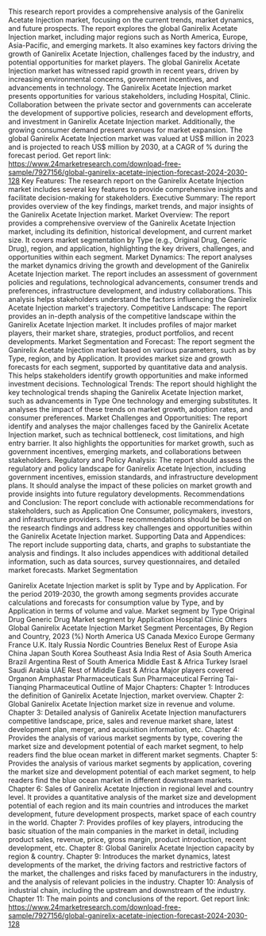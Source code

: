 This research report provides a comprehensive analysis of the Ganirelix Acetate Injection market, focusing on the current trends, market dynamics, and future prospects. The report explores the global Ganirelix Acetate Injection market, including major regions such as North America, Europe, Asia-Pacific, and emerging markets. It also examines key factors driving the growth of Ganirelix Acetate Injection, challenges faced by the industry, and potential opportunities for market players.
The global Ganirelix Acetate Injection market has witnessed rapid growth in recent years, driven by increasing environmental concerns, government incentives, and advancements in technology. The Ganirelix Acetate Injection market presents opportunities for various stakeholders, including Hospital, Clinic. Collaboration between the private sector and governments can accelerate the development of supportive policies, research and development efforts, and investment in Ganirelix Acetate Injection market. Additionally, the growing consumer demand present avenues for market expansion.
The global Ganirelix Acetate Injection market was valued at US$ million in 2023 and is projected to reach US$ million by 2030, at a CAGR of % during the forecast period.
Get report link: https://www.24marketresearch.com/download-free-sample/7927156/global-ganirelix-acetate-injection-forecast-2024-2030-128
Key Features:
The research report on the Ganirelix Acetate Injection market includes several key features to provide comprehensive insights and facilitate decision-making for stakeholders.
Executive Summary: The report provides overview of the key findings, market trends, and major insights of the Ganirelix Acetate Injection market.
Market Overview: The report provides a comprehensive overview of the Ganirelix Acetate Injection market, including its definition, historical development, and current market size. It covers market segmentation by Type (e.g., Original Drug, Generic Drug), region, and application, highlighting the key drivers, challenges, and opportunities within each segment.
Market Dynamics: The report analyses the market dynamics driving the growth and development of the Ganirelix Acetate Injection market. The report includes an assessment of government policies and regulations, technological advancements, consumer trends and preferences, infrastructure development, and industry collaborations. This analysis helps stakeholders understand the factors influencing the Ganirelix Acetate Injection market's trajectory.
Competitive Landscape: The report provides an in-depth analysis of the competitive landscape within the Ganirelix Acetate Injection market. It includes profiles of major market players, their market share, strategies, product portfolios, and recent developments.
Market Segmentation and Forecast: The report segment the Ganirelix Acetate Injection market based on various parameters, such as by Type, region, and by Application. It provides market size and growth forecasts for each segment, supported by quantitative data and analysis. This helps stakeholders identify growth opportunities and make informed investment decisions.
Technological Trends: The report should highlight the key technological trends shaping the Ganirelix Acetate Injection market, such as advancements in Type One technology and emerging substitutes. It analyses the impact of these trends on market growth, adoption rates, and consumer preferences.
Market Challenges and Opportunities: The report identify and analyses the major challenges faced by the Ganirelix Acetate Injection market, such as technical bottleneck, cost limitations, and high entry barrier. It also highlights the opportunities for market growth, such as government incentives, emerging markets, and collaborations between stakeholders.
Regulatory and Policy Analysis: The report should assess the regulatory and policy landscape for Ganirelix Acetate Injection, including government incentives, emission standards, and infrastructure development plans. It should analyse the impact of these policies on market growth and provide insights into future regulatory developments.
Recommendations and Conclusion: The report conclude with actionable recommendations for stakeholders, such as Application One Consumer, policymakers, investors, and infrastructure providers. These recommendations should be based on the research findings and address key challenges and opportunities within the Ganirelix Acetate Injection market.
Supporting Data and Appendices: The report include supporting data, charts, and graphs to substantiate the analysis and findings. It also includes appendices with additional detailed information, such as data sources, survey questionnaires, and detailed market forecasts.
Market Segmentation

Ganirelix Acetate Injection market is split by Type and by Application. For the period 2019-2030, the growth among segments provides accurate calculations and forecasts for consumption value by Type, and by Application in terms of volume and value.
Market segment by Type
Original Drug
Generic Drug
Market segment by Application
Hospital
Clinic
Others
Global Ganirelix Acetate Injection Market Segment Percentages, By Region and Country, 2023 (%)
North America
US
Canada
Mexico
Europe
Germany
France
U.K.
Italy
Russia
Nordic Countries
Benelux
Rest of Europe
Asia
China
Japan
South Korea
Southeast Asia
India
Rest of Asia
South America
Brazil
Argentina
Rest of South America
Middle East & Africa
Turkey
Israel
Saudi Arabia
UAE
Rest of Middle East & Africa
Major players covered
Organon
Amphastar Pharmaceuticals
Sun Pharmaceutical
Ferring
Tai-Tianqing Pharmaceutical
Outline of Major Chapters:
Chapter 1: Introduces the definition of Ganirelix Acetate Injection, market overview.
Chapter 2: Global Ganirelix Acetate Injection market size in revenue and volume.
Chapter 3: Detailed analysis of Ganirelix Acetate Injection manufacturers competitive landscape, price, sales and revenue market share, latest development plan, merger, and acquisition information, etc.
Chapter 4: Provides the analysis of various market segments by type, covering the market size and development potential of each market segment, to help readers find the blue ocean market in different market segments.
Chapter 5: Provides the analysis of various market segments by application, covering the market size and development potential of each market segment, to help readers find the blue ocean market in different downstream markets.
Chapter 6: Sales of Ganirelix Acetate Injection in regional level and country level. It provides a quantitative analysis of the market size and development potential of each region and its main countries and introduces the market development, future development prospects, market space of each country in the world.
Chapter 7: Provides profiles of key players, introducing the basic situation of the main companies in the market in detail, including product sales, revenue, price, gross margin, product introduction, recent development, etc.
Chapter 8: Global Ganirelix Acetate Injection capacity by region & country.
Chapter 9: Introduces the market dynamics, latest developments of the market, the driving factors and restrictive factors of the market, the challenges and risks faced by manufacturers in the industry, and the analysis of relevant policies in the industry.
Chapter 10: Analysis of industrial chain, including the upstream and downstream of the industry.
Chapter 11: The main points and conclusions of the report.
Get report link: https://www.24marketresearch.com/download-free-sample/7927156/global-ganirelix-acetate-injection-forecast-2024-2030-128
